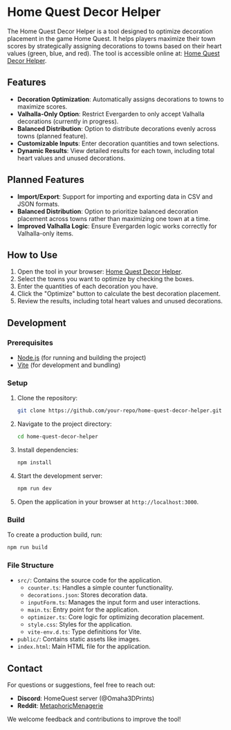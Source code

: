 # Home Quest Decor Helper

The Home Quest Decor Helper is a tool designed to optimize decoration placement in the game Home Quest. It helps players maximize their town scores by strategically assigning decorations to towns based on their heart values (green, blue, and red). The tool is accessible online at: [Home Quest Decor Helper](http://homequestdecorhelper.wuaze.com/?i=1).

## Features

- **Decoration Optimization**: Automatically assigns decorations to towns to maximize scores.
- **Valhalla-Only Option**: Restrict Evergarden to only accept Valhalla decorations (currently in progress).
- **Balanced Distribution**: Option to distribute decorations evenly across towns (planned feature).
- **Customizable Inputs**: Enter decoration quantities and town selections.
- **Dynamic Results**: View detailed results for each town, including total heart values and unused decorations.

## Planned Features

- **Import/Export**: Support for importing and exporting data in CSV and JSON formats.
- **Balanced Distribution**: Option to prioritize balanced decoration placement across towns rather than maximizing one town at a time.
- **Improved Valhalla Logic**: Ensure Evergarden logic works correctly for Valhalla-only items.

## How to Use

1. Open the tool in your browser: [Home Quest Decor Helper](http://homequestdecorhelper.wuaze.com/?i=1).
2. Select the towns you want to optimize by checking the boxes.
3. Enter the quantities of each decoration you have.
4. Click the "Optimize" button to calculate the best decoration placement.
5. Review the results, including total heart values and unused decorations.

## Development

### Prerequisites

- [Node.js](https://nodejs.org/) (for running and building the project)
- [Vite](https://vitejs.dev/) (for development and bundling)

### Setup

1. Clone the repository:
   ```bash
   git clone https://github.com/your-repo/home-quest-decor-helper.git
   ```
2. Navigate to the project directory:
   ```bash
   cd home-quest-decor-helper
   ```
3. Install dependencies:
   ```bash
   npm install
   ```
4. Start the development server:
   ```bash
   npm run dev
   ```
5. Open the application in your browser at `http://localhost:3000`.

### Build

To create a production build, run:

```bash
npm run build
```

### File Structure

- `src/`: Contains the source code for the application.
  - `counter.ts`: Handles a simple counter functionality.
  - `decorations.json`: Stores decoration data.
  - `inputForm.ts`: Manages the input form and user interactions.
  - `main.ts`: Entry point for the application.
  - `optimizer.ts`: Core logic for optimizing decoration placement.
  - `style.css`: Styles for the application.
  - `vite-env.d.ts`: Type definitions for Vite.
- `public/`: Contains static assets like images.
- `index.html`: Main HTML file for the application.

## Contact

For questions or suggestions, feel free to reach out:

- **Discord**: HomeQuest server (@Omaha3DPrints)
- **Reddit**: [MetaphoricMenagerie](https://www.reddit.com/user/MetaphoricMenagerie)

We welcome feedback and contributions to improve the tool!
